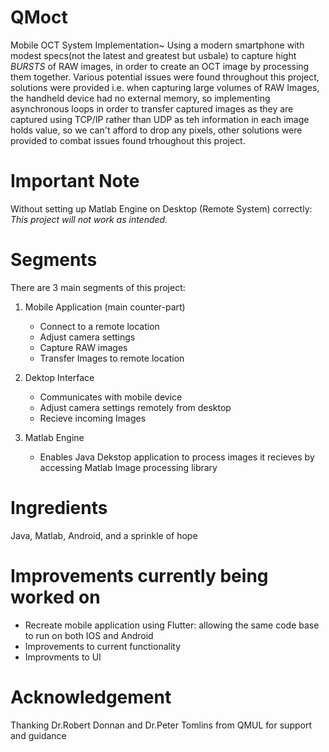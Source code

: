 # QMoct
Mobile OCT System Implementation~ Using a modern smartphone with modest specs(not the latest and greatest but usbale) to capture hight *BURSTS* of RAW images, in order to create an OCT image by processing them together. Various potential issues were found throughout this project, solutions were provided i.e. when capturing large volumes of RAW Images, the handheld device had no external memory, so implementing asynchronous loops in order to transfer captured images as they are captured using TCP/IP rather than UDP as teh information in each image holds value, so we can't afford to drop any pixels, other solutions were provided to combat issues found trhoughout this project.

# Important Note
Without setting up Matlab Engine on Desktop (Remote System) correctly: 
*This project will not work as intended.*

# Segments
There are 3 main segments of this project:

1. Mobile Application (main counter-part)
    - Connect to a remote location
    - Adjust camera settings
    - Capture RAW images
    - Transfer Images to remote location
  
2. Dektop Interface
    - Communicates with mobile device
    - Adjust camera settings remotely from desktop
    - Recieve incoming Images

3. Matlab Engine
    - Enables Java Dekstop application to process images it recieves by accessing Matlab Image processing library

# Ingredients
Java, Matlab, Android, and a sprinkle of hope

# Improvements currently being worked on
  - Recreate mobile application using Flutter: allowing the same code base to run on both IOS and Android
  - Improvements to current functionality
  - Improvments to UI
  
  # Acknowledgement
  Thanking Dr.Robert Donnan and Dr.Peter Tomlins from QMUL for support and guidance
